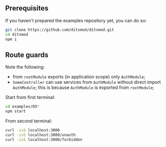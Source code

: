 ## Prerequisites

If you haven't prepared the examples repository yet, you can do so:

```bash
git clone https://github.com/ditsmod/ditsmod.git
cd ditsmod
npm i
```

## Route guards

Note the following:

- from `rootModule` exports (in application scope) only `AuthModule`;
- `SomeController` can use services from `AuthModule` without direct import `AuthModule`;
this is because `AuthModule` is exported from `rootModule`;

Start from first terminal:

```bash
cd examples/03*
npm start
```

From second terminal:

```bash
curl -isS localhost:3000
curl -isS localhost:3000/unauth
curl -isS localhost:3000/forbidden
```
